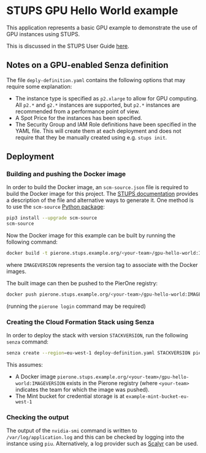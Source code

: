# STUPS GPU Hello World example

This application represents a basic GPU example to demonstrate the use of GPU instances using STUPS.

This is discussed in the STUPS User Guide [here](http://stups.readthedocs.io/en/latest/user-guide/gpu-hello-world.html).

## Notes on a GPU-enabled Senza definition

The file `deply-definition.yaml` contains the following options that may require some explanation:
- The instance type is specified as `p2.xlarge` to allow for GPU computing. All `p2.*` and `g2.*` instances are supported, but `p2.*` instances are recommended from a performance point of view.
- A Spot Price for the instances has been specified.
- The Security Group and IAM Role definitions have been specified in the YAML file. This will create them at each deployment and does not require that they be manually created using e.g. `stups init`.

## Deployment
### Building and pushing the Docker image

In order to build the Docker image, an `scm-source.json` file is required to build the Docker image for this project. The [STUPS documentation](http://stups.readthedocs.io/en/latest/user-guide/application-development.html#scm-source-json) provides a description of the file and alternative ways to generate it. One method is to use the `scm-source` [Python package](https://pypi.python.org/pypi/scm-source):
```bash
pip3 install --upgrade scm-source
scm-source
```

Now the Docker image for this example can be built by running the following command:
```bash
docker build -t pierone.stups.example.org/<your-team>/gpu-hello-world:IMAGEVERSION .
```
where `IMAGEVERSION` represents the version tag to associate with the Docker images.

The built image can then be pushed to the PierOne registry:
```bash
docker push pierone.stups.example.org/<your-team>/gpu-hello-world:IMAGEVERSION
```
(running the `pierone login` command may be required)


### Creating the Cloud Formation Stack using Senza
In order to deploy the stack with version `STACKVERSION`, run the following `senza` command:

```bash
senza create --region=eu-west-1 deploy-definition.yaml STACKVERSION pierone.stups.example.org/<your-team>/gpu-hello-world IMAGEVERSION example-mint-bucket-eu-west-1
```

This assumes:
* A Docker image `pierone.stups.example.org/<your-team>/gpu-hello-world:IMAGEVERSION` exists in the Pierone registry (where `<your-team>` indicates the team for which the image was pushed).
* The Mint bucket for credential storage is at `example-mint-bucket-eu-west-1`

### Checking the output
The output of the `nvidia-smi` command is written to `/var/log/application.log` and this can be checked by logging into the instance using `piu`. Alternatively, a log provider such as [Scalyr](https://www.scalyr.com) can be used.
